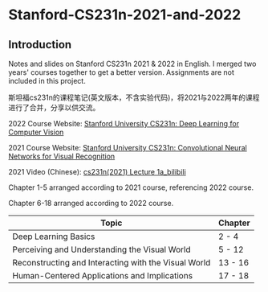 # Stanford-CS231n-2021-and-2022

## Introduction

Notes and slides on Stanford CS231n 2021 & 2022 in English. I merged two years' courses together to get a better version. Assignments are not included in this project. 

斯坦福cs231n的课程笔记(英文版本，不含实验代码)，将2021与2022两年的课程进行了合并，分享以供交流。

2022 Course Website: [Stanford University CS231n: Deep Learning for Computer Vision](http://cs231n.stanford.edu/schedule.html)

2021 Course Website: [Stanford University CS231n: Convolutional Neural Networks for Visual Recognition](http://cs231n.stanford.edu/2021/schedule.html)

2021 Video (Chinese): [cs231n(2021) Lecture 1a_bilibili](https://www.bilibili.com/video/BV1yX4y1w79F)

Chapter 1-5 arranged according to 2021 course, referencing 2022 course.

Chapter 6-18 arranged according to 2022 course.

| Topic                                                | Chapter |
| ---------------------------------------------------- | ------- |
| Deep Learning Basics                                 | 2 - 4   |
| Perceiving and Understanding the Visual World        | 5 - 12  |
| Reconstructing and Interacting with the Visual World | 13 - 16 |
| Human-Centered Applications and Implications         | 17 - 18 |
